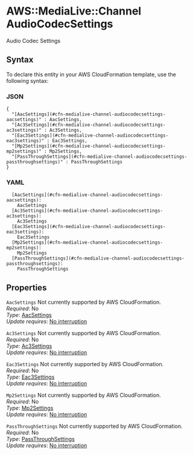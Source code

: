 # AWS::MediaLive::Channel AudioCodecSettings<a name="aws-properties-medialive-channel-audiocodecsettings"></a>

Audio Codec Settings

## Syntax<a name="aws-properties-medialive-channel-audiocodecsettings-syntax"></a>

To declare this entity in your AWS CloudFormation template, use the following syntax:

### JSON<a name="aws-properties-medialive-channel-audiocodecsettings-syntax.json"></a>

```
{
  "[AacSettings](#cfn-medialive-channel-audiocodecsettings-aacsettings)" : AacSettings,
  "[Ac3Settings](#cfn-medialive-channel-audiocodecsettings-ac3settings)" : Ac3Settings,
  "[Eac3Settings](#cfn-medialive-channel-audiocodecsettings-eac3settings)" : Eac3Settings,
  "[Mp2Settings](#cfn-medialive-channel-audiocodecsettings-mp2settings)" : Mp2Settings,
  "[PassThroughSettings](#cfn-medialive-channel-audiocodecsettings-passthroughsettings)" : PassThroughSettings
}
```

### YAML<a name="aws-properties-medialive-channel-audiocodecsettings-syntax.yaml"></a>

```
  [AacSettings](#cfn-medialive-channel-audiocodecsettings-aacsettings): 
    AacSettings
  [Ac3Settings](#cfn-medialive-channel-audiocodecsettings-ac3settings): 
    Ac3Settings
  [Eac3Settings](#cfn-medialive-channel-audiocodecsettings-eac3settings): 
    Eac3Settings
  [Mp2Settings](#cfn-medialive-channel-audiocodecsettings-mp2settings): 
    Mp2Settings
  [PassThroughSettings](#cfn-medialive-channel-audiocodecsettings-passthroughsettings): 
    PassThroughSettings
```

## Properties<a name="aws-properties-medialive-channel-audiocodecsettings-properties"></a>

`AacSettings`  <a name="cfn-medialive-channel-audiocodecsettings-aacsettings"></a>
Not currently supported by AWS CloudFormation\.  
*Required*: No  
*Type*: [AacSettings](aws-properties-medialive-channel-aacsettings.md)  
*Update requires*: [No interruption](https://docs.aws.amazon.com/AWSCloudFormation/latest/UserGuide/using-cfn-updating-stacks-update-behaviors.html#update-no-interrupt)

`Ac3Settings`  <a name="cfn-medialive-channel-audiocodecsettings-ac3settings"></a>
Not currently supported by AWS CloudFormation\.  
*Required*: No  
*Type*: [Ac3Settings](aws-properties-medialive-channel-ac3settings.md)  
*Update requires*: [No interruption](https://docs.aws.amazon.com/AWSCloudFormation/latest/UserGuide/using-cfn-updating-stacks-update-behaviors.html#update-no-interrupt)

`Eac3Settings`  <a name="cfn-medialive-channel-audiocodecsettings-eac3settings"></a>
Not currently supported by AWS CloudFormation\.  
*Required*: No  
*Type*: [Eac3Settings](aws-properties-medialive-channel-eac3settings.md)  
*Update requires*: [No interruption](https://docs.aws.amazon.com/AWSCloudFormation/latest/UserGuide/using-cfn-updating-stacks-update-behaviors.html#update-no-interrupt)

`Mp2Settings`  <a name="cfn-medialive-channel-audiocodecsettings-mp2settings"></a>
Not currently supported by AWS CloudFormation\.  
*Required*: No  
*Type*: [Mp2Settings](aws-properties-medialive-channel-mp2settings.md)  
*Update requires*: [No interruption](https://docs.aws.amazon.com/AWSCloudFormation/latest/UserGuide/using-cfn-updating-stacks-update-behaviors.html#update-no-interrupt)

`PassThroughSettings`  <a name="cfn-medialive-channel-audiocodecsettings-passthroughsettings"></a>
Not currently supported by AWS CloudFormation\.  
*Required*: No  
*Type*: [PassThroughSettings](aws-properties-medialive-channel-passthroughsettings.md)  
*Update requires*: [No interruption](https://docs.aws.amazon.com/AWSCloudFormation/latest/UserGuide/using-cfn-updating-stacks-update-behaviors.html#update-no-interrupt)
